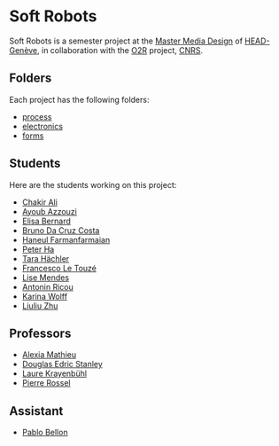 # Soft Robots
Soft Robots is a semester project at the [Master Media Design](https://www.hesge.ch/head/formations-recherche/master-en-media-design) of [HEAD-Genève](http://hesge.ch/head), in collaboration with the [O2R](https://www.cnrs.fr/fr/pepr/robotique-organique-o2r) project, [CNRS](https://www.cnrs.fr/).

## Folders
Each project has the following folders:
- [process](/process/)
- [electronics](/electronics/)
- [forms](/forms/)

## Students
Here are the students working on this project:
- [Chakir Ali](https://github.com/ChakirALIEdu/head-md-soft-robots)
- [Ayoub Azzouzi](https://github.com/Ayooooooub/HEAD_soft_robots/)
- [Elisa Bernard](https://github.com/hiddenenigma/head-md-soft-robots/blob/main/presentations/2024-11-07.md)
- [Bruno Da Cruz Costa](https://github.com/Psemata/softrobotics)
- [Haneul Farmanfarmaian](https://github.com/haneulee/HEAD-soft-robotics)
- [Peter Ha](https://github.com/hiddenenigma/head-md-soft-robots)
- [Tara Hächler](https://github.com/tarahachler/soft-robots/)
- [Francesco Le Touzé](https://github.com/Funkor-dev/head-md-soft-robots/)
- [Lise Mendes](https://github.com/lisem34/Soft-Robotic)
- [Antonin Ricou](https://github.com/Anto44/HEAD-md-soft-robots)
- [Karina Wolff](https://github.com/kLMWOLFF/md-soft-skin)
- [Liuliu Zhu](https://github.com/LiuliuLexie/head-md-softrobotics)

## Professors
- [Alexia Mathieu](https://www.hesge.ch/head/annuaire/alexia-mathieu)
- [Douglas Edric Stanley](https://abstractmachine.net)
- [Laure Krayenbühl](https://www.a-projectstudio.ch/en/lang)
- [Pierre Rossel](https://github.com/prossel)

## Assistant
- [Pablo Bellon]()
